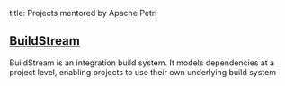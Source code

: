 title: Projects mentored by Apache Petri
<!-- Licensed under ALv2 -->

## [BuildStream](/buildstream)
BuildStream is an integration build system. It models dependencies at a project level, 
enabling projects to use their own underlying build system
